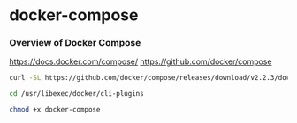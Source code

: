 # docker-compose

### Overview of Docker Compose
https://docs.docker.com/compose/
https://github.com/docker/compose

```bash
curl -SL https://github.com/docker/compose/releases/download/v2.2.3/docker-compose-linux-x86_64 -o  /usr/libexec/docker/cli-plugins/docker-compose

cd /usr/libexec/docker/cli-plugins

chmod +x docker-compose
```
